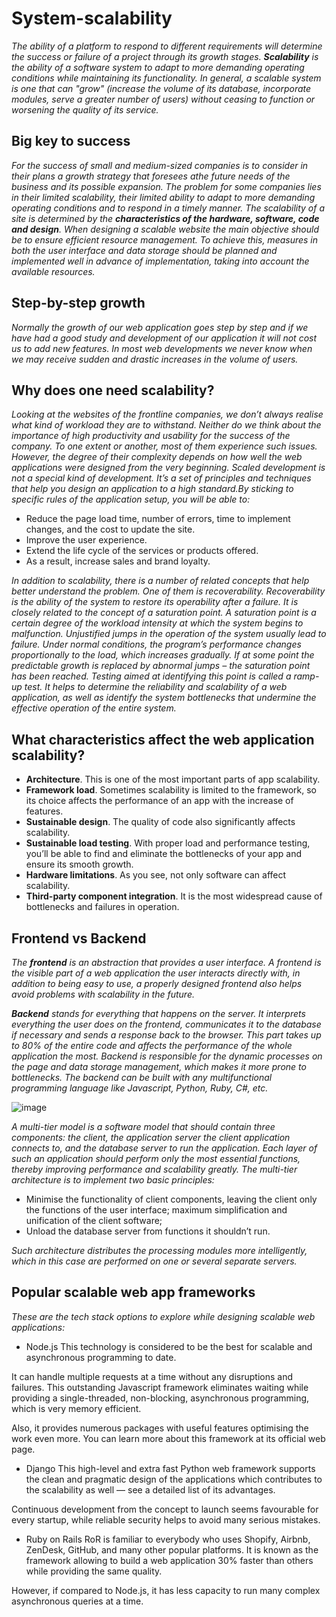 # System-scalability
_The ability of a platform to respond to different requirements will determine the success or failure of a project through its growth stages. **Scalability** is the ability of a software system to adapt to more demanding operating conditions while maintaining its functionality. In general, a scalable system is one that can "grow" (increase the volume of its database, incorporate modules, serve a greater number of users) without ceasing to function or worsening the quality of its service._

## Big key to success
_For the success of small and medium-sized companies is to consider in their plans a growth strategy that foresees athe future needs of the business and its possible expansion. The problem for some companies lies in their limited scalability, their limited ability to adapt to more demanding operating conditions and to respond in a timely manner. The scalability of a site is determined by the **characteristics of the hardware, software, code and design**. When designing a scalable website the main objective should be to ensure efficient resource management. To achieve this, measures in both the user interface and data storage should be planned and implemented well in advance of implementation, taking into account the available resources._

## Step-by-step growth
_Normally the growth of our web application goes step by step and if we have had a good study and development of our application it will not cost us to add new features. In most web developments we never know when we may receive sudden and drastic increases in the volume of users._

## Why does one need scalability?
_Looking at the websites of the frontline companies, we don’t always realise what kind of workload they are to withstand. Neither do we think about the importance of high productivity and usability for the success of the company. To one extent or another, most of them experience such issues. However, the degree of their complexity depends on how well the web applications were designed from the very beginning. Scaled development is not a special kind of development. It’s a set of principles and techniques that help you design an application to a high standard.By sticking to specific rules of the application setup, you will be able to:_

- Reduce the page load time, number of errors, time to implement changes, and the cost to update the site.
- Improve the user experience.
- Extend the life cycle of the services or products offered.
- As a result, increase sales and brand loyalty.

_In addition to scalability, there is a number of related concepts that help better understand the problem. One of them is recoverability. Recoverability is the ability of the system to restore its operability after a failure. It is closely related to the concept of a saturation point. A saturation point is a certain degree of the workload intensity at which the system begins to malfunction. Unjustified jumps in the operation of the system usually lead to failure. Under normal conditions, the program’s performance changes proportionally to the load, which increases gradually. If at some point the predictable growth is replaced by abnormal jumps – the saturation point has been reached. Testing aimed at identifying this point is called a ramp-up test. It helps to determine the reliability and scalability of a web application, as well as identify the system bottlenecks that undermine the effective operation of the entire system._

## What characteristics affect the web application scalability?

- **Architecture**. This is one of the most important parts of app scalability.
- **Framework load**. Sometimes scalability is limited to the framework, so its choice affects the performance of an app with the increase of features.
- **Sustainable design**. The quality of code also significantly affects scalability.
- **Sustainable load testing**. With proper load and performance testing, you’ll be able to find and eliminate the bottlenecks of your app and ensure its smooth growth.
- **Hardware limitations**. As you see, not only software can affect scalability.
- **Third-party component integration**. It is the most widespread cause of bottlenecks and failures in operation.

## Frontend vs Backend

_The **frontend** is an abstraction that provides a user interface. A frontend is the visible part of a web application the user interacts directly with, in addition to being easy to use, a properly designed frontend also helps avoid problems with scalability in the future._

_**Backend** stands for everything that happens on the server. It interprets everything the user does on the frontend, communicates it to the database if necessary and sends a response back to the browser. This part takes up to 80% of the entire code and affects the performance of the whole application the most. Backend is responsible for the dynamic processes on the page and data storage management, which makes it more prone to bottlenecks. The backend can be built with any multifunctional programming language like Javascript, Python, Ruby, C#, etc._

![image](https://user-images.githubusercontent.com/73659203/161775667-bf095834-3745-45d8-b42f-a8d467bbd9fe.png)

_A multi-tier model is a software model that should contain three components: the client, the application server the client application connects to, and the database server to run the application. Each layer of such an application should perform only the most essential functions, thereby improving performance and scalability greatly. The multi-tier architecture is to implement two basic principles:_

- Minimise the functionality of client components, leaving the client only the functions of the user interface; maximum simplification and unification of the client software;
- Unload the database server from functions it shouldn’t run.

_Such architecture distributes the processing modules more intelligently, which in this case are performed on one or several separate servers._

## Popular scalable web app frameworks
_These are the tech stack options to explore while designing scalable web applications:_

- Node.js
This technology is considered to be the best for scalable and asynchronous programming to date.

It can handle multiple requests at a time without any disruptions and failures. This outstanding Javascript framework eliminates waiting while providing a single-threaded, non-blocking, asynchronous programming, which is very memory efficient.

Also, it provides numerous packages with useful features optimising the work even more. You can learn more about this framework at its official web page.

- Django
This high-level and extra fast Python web framework supports the clean and pragmatic design of the applications which contributes to the scalability as well — see a detailed list of its advantages.

Continuous development from the concept to launch seems favourable for every startup, while reliable security helps to avoid many serious mistakes.

- Ruby on Rails
RoR is familiar to everybody who uses Shopify, Airbnb, ZenDesk, GitHub, and many other popular platforms. It is known as the framework allowing to build a web application 30% faster than others while providing the same quality.

However, if compared to Node.js, it has less capacity to run many complex asynchronous queries at a time.
